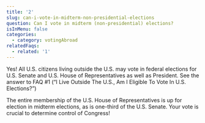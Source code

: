 ```yaml
---
title: '2'
slug: can-i-vote-in-midterm-non-presidential-elections
question: Can I vote in midterm (non-presidential) elections?
isInMenu: false
categories:
  - category: votingAbroad
relatedFaqs:
  - related: '1'
---
```

Yes! All U.S. citizens living outside the U.S. may vote in federal elections for U.S. Senate and U.S. House of Representatives as well as President. See the answer to FAQ #1 (“I Live Outside The U.S., Am I Eligible To Vote In U.S. Elections?”) 

The entire membership of the U.S. House of Representatives is up for election in midterm elections, as is one-third of the U.S. Senate. Your vote is crucial to determine control of Congress! 

